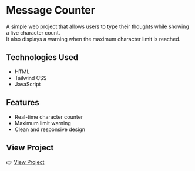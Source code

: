 # Message Counter

A simple web project that allows users to type their thoughts while showing a live character count.  
It also displays a warning when the maximum character limit is reached.

## Technologies Used
- HTML  
- Tailwind CSS  
- JavaScript  

## Features
- Real-time character counter  
- Maximum limit warning  
- Clean and responsive design  

## View Project
👉 [View Project](https://hemamalini8.github.io/message_counter/)
